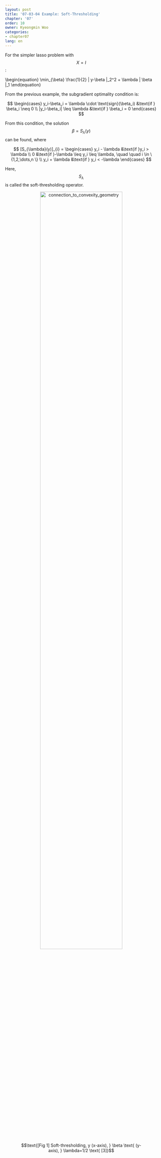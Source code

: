 ```yaml
---
layout: post
title: '07-03-04 Example: Soft-Thresholding'
chapter: '07'
order: 10
owner: Kyeongmin Woo
categories:
- chapter07
lang: en
---
```



For the simpler lasso problem with $$X=I$$:
>
\begin{equation}
\min_{\beta} \frac{1}{2} \| y-\beta \|_2^2 + \lambda \| \beta \|_1
\end{equation}

From the previous example, the subgradient optimality condition is:
>
$$
\begin{cases}
y_i-\beta_i = \lambda \cdot \text{sign}(\beta_i) &\text{if } \beta_i \neq 0 \\
 |y_i-\beta_i| \leq \lambda &\text{if } \beta_i = 0
\end{cases}
$$

From this condition, the solution $$\beta = S_{\lambda}(y)$$ can be found, where
>
$$
[S_{\lambda}(y)]_{i} = 
\begin{cases}
y_i - \lambda &\text{if }y_i > \lambda \\
0             &\text{if }-\lambda \leq y_i \leq \lambda, \quad \quad i \in \{1,2,\dots,n \} \\
y_i + \lambda &\text{if } y_i < -\lambda
\end{cases}
$$

Here, $$S_{\lambda}$$ is called the soft-thresholding operator.

<figure class="image" style="align: center;">
<p align="center">
 <img src="{{ site.baseurl  }}/img/chapter_img/chapter07/07_03_subgrad-6.png" alt="connection_to_convexity_geometry" width="80%" height="80%">
</p>
 <figcaption style="text-align: center;">$$\text{[Fig 1] Soft-thresholding, y (x-axis), } \beta \text{ (y-axis), } \lambda=1/2 \text{ [3]}$$ </figcaption>
</figure>